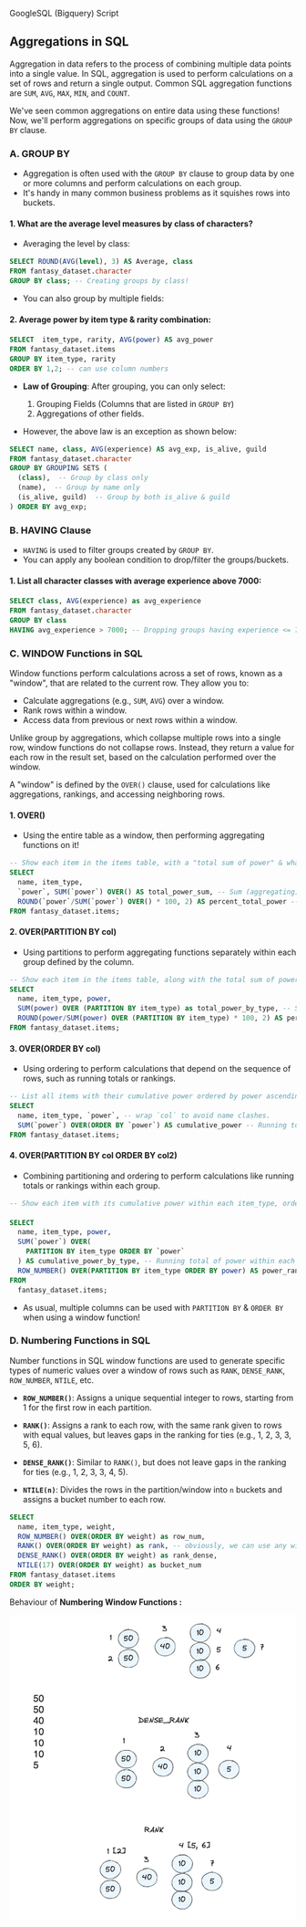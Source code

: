 

GoogleSQL (Bigquery) Script

## Aggregations in SQL

Aggregation in data refers to the process of combining multiple data points into a single value. In SQL, aggregation is used to perform calculations on a set of rows and return a single output. Common SQL aggregation functions are `SUM`, `AVG`, `MAX`, `MIN`, and `COUNT`.

We've seen common aggregations on entire data using these functions! Now, we'll perform aggregations on specific groups of data using the `GROUP BY` clause.

### A. GROUP BY

- Aggregation is often used with the `GROUP BY` clause to group data by one or more columns and perform calculations on each group.
- It's handy in many common business problems as it squishes rows into buckets.

#### 1. What are the average level measures by class of characters?

- Averaging the level by class:

```sql
SELECT ROUND(AVG(level), 3) AS Average, class 
FROM fantasy_dataset.character
GROUP BY class; -- Creating groups by class!
```

- You can also group by multiple fields:

#### 2. Average power by item type & rarity combination:

```sql
SELECT  item_type, rarity, AVG(power) AS avg_power
FROM fantasy_dataset.items
GROUP BY item_type, rarity
ORDER BY 1,2; -- can use column numbers
```

- **Law of Grouping**: After grouping, you can only select:
  1. Grouping Fields (Columns that are listed in `GROUP BY`)
  2. Aggregations of other fields.

- However, the above law is an exception as shown below:

```sql
SELECT name, class, AVG(experience) AS avg_exp, is_alive, guild
FROM fantasy_dataset.character
GROUP BY GROUPING SETS (
  (class),  -- Group by class only
  (name),  -- Group by name only
  (is_alive, guild)  -- Group by both is_alive & guild
) ORDER BY avg_exp;
```

### B. HAVING Clause

- `HAVING` is used to filter groups created by `GROUP BY`. 
- You can apply any boolean condition to drop/filter the groups/buckets.

#### 1. List all character classes with average experience above 7000:

```sql
SELECT class, AVG(experience) as avg_experience
FROM fantasy_dataset.character
GROUP BY class
HAVING avg_experience > 7000; -- Dropping groups having experience <= 7000
```

### C. WINDOW Functions in SQL

Window functions perform calculations across a set of rows, known as a "window", that are related to the current row. They allow you to:

- Calculate aggregations (e.g., `SUM`, `AVG`) over a window.
- Rank rows within a window.
- Access data from previous or next rows within a window.

Unlike group by aggregations, which collapse multiple rows into a single row, window functions do not collapse rows. Instead, they return a value for each row in the result set, based on the calculation performed over the window. 

A "window" is defined by the `OVER()` clause, used for calculations like aggregations, rankings, and accessing neighboring rows.

#### 1. OVER()

- Using the entire table as a window, then performing aggregating functions on it!

```sql
-- Show each item in the items table, with a "total sum of power" & what % of total power that item holds.
SELECT
  name, item_type,
  `power`, SUM(`power`) OVER() AS total_power_sum, -- Sum (aggregating) over the entire table, no-row collapsed!
  ROUND(`power`/SUM(`power`) OVER() * 100, 2) AS percent_total_power -- Shared power  
FROM fantasy_dataset.items;
```

#### 2. OVER(PARTITION BY col)

- Using partitions to perform aggregating functions separately within each group defined by the column.

```sql
-- Show each item in the items table, along with the total sum of power for its item_type and the percentage of the item's power relative to its item_type.
SELECT
  name, item_type, power,
  SUM(power) OVER (PARTITION BY item_type) as total_power_by_type, -- Sum of power within each item_type (Window)
  ROUND(power/SUM(power) OVER (PARTITION BY item_type) * 100, 2) AS percent_power_by_type -- Percentage of power within item_type
FROM fantasy_dataset.items;
```

#### 3. OVER(ORDER BY col)

- Using ordering to perform calculations that depend on the sequence of rows, such as running totals or rankings.

```sql
-- List all items with their cumulative power ordered by power ascending.
SELECT
  name, item_type, `power`, -- wrap `col` to avoid name clashes.
  SUM(`power`) OVER(ORDER BY `power`) AS cumulative_power -- Running total of power ordered by power value
FROM fantasy_dataset.items;
```
#### 4. OVER(PARTITION BY col ORDER BY col2)

- Combining partitioning and ordering to perform calculations like running totals or rankings within each group. 

```sql
-- Show each item with its cumulative power within each item_type, ordered by power ascending.

SELECT
  name, item_type, power,
  SUM(`power`) OVER(
    PARTITION BY item_type ORDER BY `power`
  ) AS cumulative_power_by_type, -- Running total of power within each item_type
  ROW_NUMBER() OVER(PARTITION BY item_type ORDER BY power) AS power_rank_by_type -- Rank of each item within item_type based on power
FROM
  fantasy_dataset.items;
```

- As usual, multiple columns can be used with `PARTITION BY` & `ORDER BY` when using a window function!

### D. Numbering Functions in SQL

Number functions in SQL window functions are used to generate specific types of numeric values over a window of rows such as `RANK`, `DENSE_RANK`, `ROW_NUMBER`, `NTILE`, etc.

- **`ROW_NUMBER()`**: Assigns a unique sequential integer to rows, starting from 1 for the first row in each partition.

- **`RANK()`**: Assigns a rank to each row, with the same rank given to rows with equal values, but leaves gaps in the ranking for ties (e.g., 1, 2, 3, 3, 5, 6).

- **`DENSE_RANK()`**: Similar to `RANK()`, but does not leave gaps in the ranking for ties (e.g., 1, 2, 3, 3, 4, 5).

- **`NTILE(n)`**: Divides the rows in the partition/window into `n` buckets and assigns a bucket number to each row.

```sql
SELECT
  name, item_type, weight, 
  ROW_NUMBER() OVER(ORDER BY weight) as row_num,
  RANK() OVER(ORDER BY weight) as rank, -- obviously, we can use any window (PARTITION BY) here!
  DENSE_RANK() OVER(ORDER BY weight) as rank_dense,
  NTILE(17) OVER(ORDER BY weight) as bucket_num
FROM fantasy_dataset.items
ORDER BY weight;
```

Behaviour of **Numbering Window Functions :**

<img src="./data/numbering_window_functions.png" width=600px />


